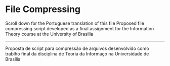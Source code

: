 # File Compressing
Scroll down for the Portuguese translation of this file
Proposed file compressing script developed as a final assignment for the Information Theory course at the University of Brasilia

--------------------------------------------
Proposta de script para compressão de arquivos desenvolvido como trablho final da disciplina de Teoria da Informaço na Universidade de Brasília
